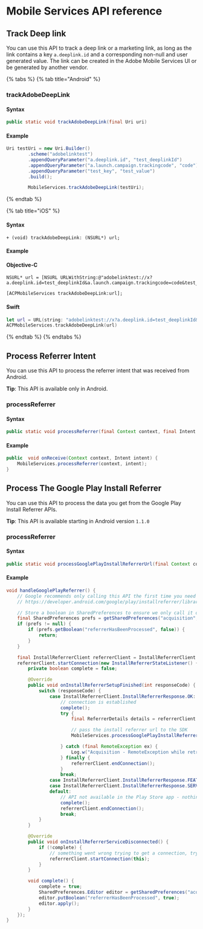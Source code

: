 # Mobile Services API reference

## Track Deep link <a id="trackdeeplink"></a>

You can use this API to track a deep link or a marketing link, as long as the link contains a key `a.deeplink.id` and a corresponding non-null and user generated value. The link can be created in the Adobe Mobile Services UI or be generated by another vendor.

{% tabs %}
{% tab title="Android" %}
### trackAdobeDeepLink

#### Syntax

```java
public static void trackAdobeDeepLink(final Uri uri)
```

#### Example

```java
Uri testUri = new Uri.Builder()
        .scheme("adobelinktest")
        .appendQueryParameter("a.deeplink.id", "test_deeplinkId")
        .appendQueryParameter("a.launch.campaign.trackingcode", "code")
        .appendQueryParameter("test_key", "test_value")        
        .build();

        MobileServices.trackAdobeDeepLink(testUri);
```
{% endtab %}

{% tab title="iOS" %}
#### Syntax

```text
+ (void) trackAdobeDeepLink: (NSURL*) url;
```

#### Example

#### Objective-C

```text
NSURL* url = [NSURL URLWithString:@"adobelinktest://x?a.deeplink.id=test_deeplinkId&a.launch.campaign.trackingcode=code&test_key=test_value"];

[ACPMobileServices trackAdobeDeepLink:url];
```

#### Swift

```swift
let url = URL(string: "adobelinktest://x?a.deeplink.id=test_deeplinkId&a.launch.campaign.trackingcode=code&test_key=test_value")!
ACPMobileServices.trackAdobeDeepLink(url)
```
{% endtab %}
{% endtabs %}

## Process Referrer Intent

You can use this API to process the referrer intent that was received from Android.

**Tip**: This API is available only in Android.

### processReferrer

#### Syntax

```java
public static void processReferrer(final Context context, final Intent intent)
```

#### Example

```java
public  void onReceive(Context context, Intent intent) {
    MobileServices.processReferrer(context, intent);
}
```

## Process The Google Play Install Referrer

You can use this API to process the data you get from the Google Play Install Referrer APIs.

**Tip**: This API is available starting in Android version `1.1.0`

### processReferrer

#### Syntax

```java
public static void processGooglePlayInstallReferrerUrl(final Context context, final Intent intent)
```

#### Example

```java
void handleGooglePlayReferrer() {
    // Google recommends only calling this API the first time you need it:
    // https://developer.android.com/google/play/installreferrer/library#install-referrer

    // Store a boolean in SharedPreferences to ensure we only call it once.
    final SharedPreferences prefs = getSharedPreferences("acquisition", 0);
    if (prefs != null) {
        if (prefs.getBoolean("referrerHasBeenProcessed", false)) {
            return;
        }
    }

    final InstallReferrerClient referrerClient = InstallReferrerClient.newBuilder(getApplicationContext()).build();
    referrerClient.startConnection(new InstallReferrerStateListener() {
        private boolean complete = false;

        @Override
        public void onInstallReferrerSetupFinished(int responseCode) {
            switch (responseCode) {
                case InstallReferrerClient.InstallReferrerResponse.OK:
                    // connection is established
                    complete();
                    try {
                        final ReferrerDetails details = referrerClient.getInstallReferrer();                        

                        // pass the install referrer url to the SDK
                        MobileServices.processGooglePlayInstallReferrerUrl(details.getInstallReferrer());

                    } catch (final RemoteException ex) {
                        Log.w("Acquisition - RemoteException while retrieving referrer information (%s)", ex.getLocalizedMessage() == null ? "unknown" : ex.getLocalizedMessage());
                    } finally {
                        referrerClient.endConnection();
                    }
                    break;
                case InstallReferrerClient.InstallReferrerResponse.FEATURE_NOT_SUPPORTED:
                case InstallReferrerClient.InstallReferrerResponse.SERVICE_UNAVAILABLE:
                default:
                    // API not available in the Play Store app - nothing to do here
                    complete();
                    referrerClient.endConnection();
                    break;
            }
        }

        @Override
        public void onInstallReferrerServiceDisconnected() {
            if (!complete) {
                // something went wrong trying to get a connection, try again
                referrerClient.startConnection(this);
            }
        }

        void complete() {
            complete = true;
            SharedPreferences.Editor editor = getSharedPreferences("acquisition", 0).edit();
            editor.putBoolean("referrerHasBeenProcessed", true);
            editor.apply();
        }
    });
}

```

